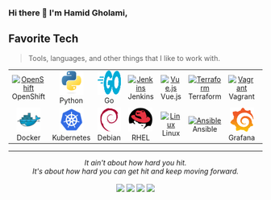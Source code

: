 ### Hi there 👋 I'm Hamid Gholami,

<h2 align="left" id="macropower-tech">Favorite Tech</h2>

> Tools, languages, and other things that I like to work with.

<table>
  <tr>
    <td align="center" width="96">
      <a href="https://www.openshift.com/">
        <img src="./img/" width="48" height="48" alt="OpenShift" />
      </a>
      <br>OpenShift
    </td>
    <td align="center" width="96">
      <a href="#macropower-tech">
        <img src="./img/python-original.svg" width="48" height="48" alt="Python" />
      </a>
      <br>Python
    </td>
    <td align="center" width="96">
      <a href="#macropower-tech">
        <img src="./img/go-flat.svg" width="48" height="48" alt="Golang" />
      </a>
      <br>Go
    </td>
    <td align="center" width="96">
      <a href="#macropower-tech">
        <img src="./img/" width="48" height="48" alt="Jenkins" />
      </a>
      <br>Jenkins
    </td>
    <td align="center" width="96">
      <a href="#macropower-tech">
        <img src="./img/" width="48" height="48" alt="Vue.js" />
      </a>
      <br>Vue.js
    </td>
    <td align="center" width="96">
      <a href="#macropower-tech">
        <img src="./img/" width="48" height="48" alt="Terraform" />
      </a>
      <br>Terraform
    </td>
    <td align="center" width="96">
      <a href="#macropower-tech" >
        <img src="./img/" width="48" height="48" alt="Vagrant" />
      </a>
      <br>Vagrant
    </td>
    <td align="center" width="96">
      <a href="#macropower-tech">
        <img src="./img/" width="48" height="48" alt="Git" />
      </a>
      <br>Git
    </td>
    <td align="center" width="96">
      <a href="#macropower-tech">
        <img src="./img/" width="48" height="48" alt="Ubuntu" />
      </a>
      <br>Ubuntu
    </td>
  </tr>
  <tr>
    <td align="center" width="96">
      <a href="#macropower-tech" >
        <img src="./img/docker-original.svg" width="48" height="48" alt="Docker" />
      </a>
      <br>Docker
    </td>
    <td align="center" width="96">
      <a href="#macropower-tech" >
        <img src="./img/kubernetes-icon-color.svg" width="48" height="48" alt="Kubernetes" />
      </a>
      <br>Kubernetes
    </td>
    <td align="center"  width="96">
      <a href="#macropower-tech">
        <img src="./img/debian-original.svg" width="48" height="48" alt="Debian" />
      </a>
      <br>Debian
    </td>
    <td align="center"  width="96">
      <a href="#macropower-tech">
        <img src="./img/redhat-original.svg" width="48" height="48" alt="RHEL" />
      </a>
      <br>RHEL
    </td>
    <td align="center" width="96">
      <a href="#macropower-tech">
        <img src="./img/" width="48" height="48" alt="Linux" />
      </a>
      <br>Linux
    </td>
    <td align="center"  width="96">
      <a href="#macropower-tech">
        <img src="./img/" width="48" height="48" alt="Ansible" />
      </a>
      <br>Ansible
    </td>
    <td align="center" width="96">
      <a href="#macropower-tech" >
        <img src="./img/grafana_icon.svg" width="48" height="48" alt="Grafana" />
      </a>
      <br>Grafana
    </td>
    <td align="center" width="96">
      <a href="#macropower-tech" >
        <img src="./img/prometheus-icon-color.svg" width="48" height="48" alt="Prometheus" />
      </a>
      <br>Prometheus
    </td>
    <td align="center" width="96">
      <a href="#macropower-tech" >
        <img src="./img/" width="48" height="48" alt="Istio" />
      </a>
      <br>Istio
    </td>
  </tr>
</table>

<hr>
<p align="center">
   <i>It ain't about how hard you hit.</i>
   <br>
   <i>It's about how hard you can get hit and keep moving forward.</i>
   <br>
<br>
<a target="_blank" href="https://geekstyle.org/"><img src="https://img.shields.io/badge/-WEB-FF4088?style=for-the-badge&logo=Hugo&logoColor=white"></img></a>
<a target="_blank" href="https://www.linkedin.com/in/hamid-gholami"><img src="https://img.shields.io/badge/-LinkedIn-0077B5?style=for-the-badge&logo=Linkedin&logoColor=white"></img></a>
<a target="_blank" href="mailto:hidgholami@gmail.com"><img src="https://img.shields.io/badge/-Gmail-D14836?style=for-the-badge&logo=Gmail&logoColor=white"></img></a>
<a target="_blank" href="https://twitter.com/045_hamid"><img src="https://img.shields.io/badge/-Twitter-1DA1F2?style=for-the-badge&logo=Twitter&logoColor=white"></img></a>
<br>
</p>       

